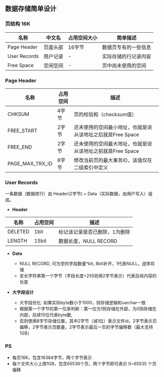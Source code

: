 ## 数据存储简单设计

### 页结构 16K
| 名称           | 中文名  | 占用空间大小 | 简单描述       |
|--------------|------|--------|------------|
| Page Header  | 页面头部 | 16字节   | 数据页专有的一些信息 |
| User Records | 用户记录 | -      | 实际存储的行记录内容 |
| Free Space   | 空闲空间 | -      | 页中尚未使用的空间  |

### Page Header
| 名称              | 占用空间 | 描述                                 |
|-----------------|------|------------------------------------|
| CHKSUM          | 4字节  | 页的校验和（checksum值）                   |
| FREE_START      | 2字节  | 还未使用的空间最小地址，也就是说从该地址之后就是Free Space |
| FREE_END        | 2字节  | 还未使用的空间最大地址，也就是说从该地址之前就是Free Space |
| PAGE_MAX_TRX_ID | 8字节  | 修改当前页的最大事务ID，该值仅在二级索引中定义           |

### User Records
一条数据（数据库行）由 Header(2字节) + Data（实际数据，由用户写入）组成。

- **Header**

| 名称      | 占用空间  | 描述               |
|---------|-------|------------------|
| DELETED | 1bit  | 标记该记录是否已删除，1为删除  |
| LENGTH  | 15bit | 数据长度，NULL RECORD |

- **Data**
  - NULL RECORD, 可为空的字段数量*bit, 8bit补齐，1代表NULL，逆序存储
  - 变长字符串第一个字节（字段长度>255则用2字节表示）代表后续内容的长度
  
- **大字段设计**
  - 大字段优化: 如果实际byte数小于1000，则存储逻辑和varchar一致
  - 根据第一个字节的第一位来判断：第一位为1则存储在外部，为0则存储在内部，后续15位代表byte数, 
  - 否则使用8字节存储位置，其中2字节（减1位）表示文件id，2字节表示页偏移，2字节表示页数量，2字节表示最后一页的字节偏移数（最大支持1GB）
  
### PS
- 每页16K，包含16384字节，两个字节表示
- 每个文件大小上限1GB，包含65536个页，两个字节即可表示 0~65535 个页偏移